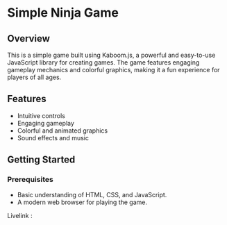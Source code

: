 # Simple Ninja Game

## Overview
This is a simple game built using Kaboom.js, a powerful and easy-to-use JavaScript library for creating games. The game features engaging gameplay mechanics and colorful graphics, making it a fun experience for players of all ages.

## Features
- Intuitive controls
- Engaging gameplay
- Colorful and animated graphics
- Sound effects and music

## Getting Started

### Prerequisites
- Basic understanding of HTML, CSS, and JavaScript.
- A modern web browser for playing the game.

Livelink : 

